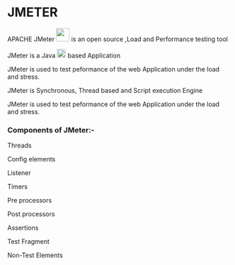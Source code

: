 
<h1>JMETER</h1>
<p>APACHE JMeter <img src="https://jmeter.apache.org/images/favicon.png" width="30" height="30"> is an open source ,Load and Performance testing tool<br>
<p> JMeter is a Java <img src="https://cdn.worldvectorlogo.com/logos/java.svg" alt="Java" width="20" height="20">    based Application</p>
<p></p>JMeter is used to test peformance of the web Application under the load and stress.</p>  
<p>JMeter is Synchronous, Thread based and Script execution Engine</p>
<p> JMeter is used to test peformance of the web Application under the load and stress.

<h3>Components of JMeter:-</h3>
  <p>Threads</p>
  <p>Config elements</p>  
  <p>Listener</p>
  <p>Timers</p>
  <p>Pre processors</p>
  <p>Post processors</p>
  <p>Assertions</p>
  <p>Test Fragment</p>
  <p>Non-Test Elements</p>
  

